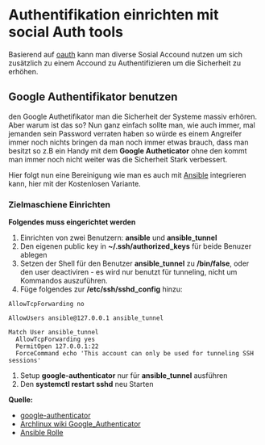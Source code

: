 # Authentifikation einrichten mit social Auth tools
Basierend auf [oauth](https://oauth.net/)  kann man diverse Sosial Accound nutzen um sich zusätzlich zu einem Accound zu Authentifizieren um die Sicherheit zu erhöhen. 

## Google Authentifikator benutzen 

den Google Authetifikator man die Sicherheit der Systeme massiv erhören.
Aber warum ist das so?
Nun ganz einfach sollte man, wie auch immer, mal jemanden sein Password verraten haben so würde es einem Angreifer immer noch nichts bringen da man noch immer etwas brauch, dass man besitzt so z.B ein Handy mit dem **Google Autheticator** ohne den kommt man immer noch nicht weiter was die Sicherheit Stark verbessert.

Hier folgt nun eine Bereinigung wie man es auch mit [Ansible](../ansible) integrieren kann, hier mit der Kostenlosen Variante. 

### Zielmaschiene Einrichten 



**Folgendes muss eingerichtet werden**
1. Einrichten von zwei Benutzern: **ansible** und **ansible_tunnel**
1. Den eigenen public key in **~/.ssh/authorized_keys** für beide Benuzer ablegen 
1. Setzen der Shell für den Benutzer **ansible_tunnel** zu **/bin/false**, oder den user deactiviren - es wird nur benutzt für tunneling, nicht um Kommandos auszuführen.
1. Füge folgendes zur **/etc/ssh/sshd_config** hinzu:
```
AllowTcpForwarding no

AllowUsers ansible@127.0.0.1 ansible_tunnel

Match User ansible_tunnel
  AllowTcpForwarding yes
  PermitOpen 127.0.0.1:22
  ForceCommand echo 'This account can only be used for tunneling SSH sessions'
```
1. Setup **google-authenticator** nur für **ansible_tunnel** ausführen
1. Den **systemctl restart sshd** neu Starten


**Quelle:**
* [google-authenticator](https://www.debinux.de/2015/01/google-authenticator-als-pam-modul-im-openssh-server/)
* [Archlinux wiki Google_Authenticator](https://wiki.archlinux.org/index.php/Google_Authenticator)
* [Ansible Rolle](https://github.com/CoffeeAndCode/ansible-duo)